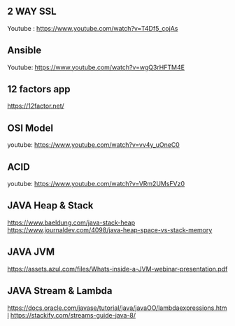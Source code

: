 ## 2 WAY SSL

Youtube : https://www.youtube.com/watch?v=T4Df5_cojAs

## Ansible

Youtube: https://www.youtube.com/watch?v=wgQ3rHFTM4E

## 12 factors app

https://12factor.net/


## OSI Model 

youtube: https://www.youtube.com/watch?v=vv4y_uOneC0


## ACID 

youtube: https://www.youtube.com/watch?v=VRm2UMsFVz0


## JAVA Heap & Stack

https://www.baeldung.com/java-stack-heap
https://www.journaldev.com/4098/java-heap-space-vs-stack-memory


## JAVA JVM

https://assets.azul.com/files/Whats-inside-a-JVM-webinar-presentation.pdf


## JAVA Stream & Lambda

https://docs.oracle.com/javase/tutorial/java/javaOO/lambdaexpressions.html
https://stackify.com/streams-guide-java-8/

